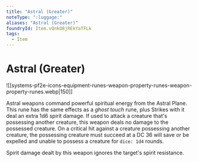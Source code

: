 ```yaml
---
title: "Astral (Greater)"
noteType: ":luggage:"
aliases: "Astral (Greater)"
foundryId: Item.vQnkO8jREkYaTFLk
tags:
  - Item
---
```


# Astral (Greater)
![[systems-pf2e-icons-equipment-runes-weapon-property-runes-weapon-property-runes.webp|150]]

Astral weapons command powerful spiritual energy from the Astral Plane. This rune has the same effects as a _ghost touch_ rune, plus Strikes with it deal an extra 1d6 spirit damage. If used to attack a creature that's possessing another creature, this weapon deals no damage to the possessed creature. On a critical hit against a creature possessing another creature, the possessing creature must succeed at a DC 36 will save or be expelled and unable to possess a creature for `dice: 1d4` rounds.

Spirit damage dealt by this weapon ignores the target's spirit resistance.
